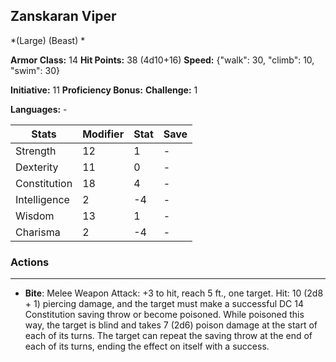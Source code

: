 ## Zanskaran Viper
*(Large) (Beast) *

**Armor Class:** 14
**Hit Points:** 38 (4d10+16)
**Speed:** {"walk": 30, "climb": 10, "swim": 30}

**Initiative:** 11
**Proficiency Bonus:**
**Challenge:** 1

**Languages:** -



| Stats | Modifier | Stat | Save
| ---- | ---- | ---- | ---- |
| Strength | 12 | 1 | - |
| Dexterity | 11 | 0 | - |
| Constitution | 18 | 4 | - |
| Intelligence | 2 | -4 | - |
| Wisdom | 13 | 1 | - |
| Charisma | 2 | -4 | - |

### Actions
 --- 
- **Bite**: Melee Weapon Attack: +3 to hit, reach 5 ft., one target. Hit: 10 (2d8 + 1) piercing damage, and the target must make a successful DC 14 Constitution saving throw or become poisoned. While poisoned this way, the target is blind and takes 7 (2d6) poison damage at the start of each of its turns. The target can repeat the saving throw at the end of each of its turns, ending the effect on itself with a success.

